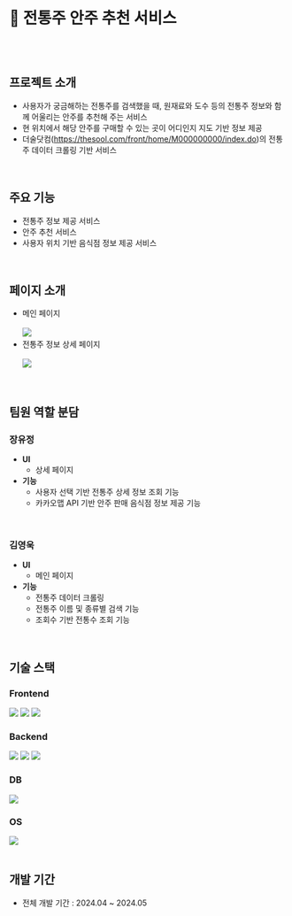 # 🍷 전통주 안주 추천 서비스

<br>
<br>

## 프로젝트 소개

- 사용자가 궁금해하는 전통주를 검색했을 때, 원재료와 도수 등의 전통주 정보와 함께 어울리는 안주를 추천해 주는 서비스
- 현 위치에서 해당 안주를 구매할 수 있는 곳이 어디인지 지도 기반 정보 제공
- 더술닷컴(https://thesool.com/front/home/M000000000/index.do)의 전통주 데이터 크롤링 기반 서비스

<br>

## 주요 기능

 - 전통주 정보 제공 서비스
 - 안주 추천 서비스
 - 사용자 위치 기반 음식점 정보 제공 서비스

<br>

## 페이지 소개

 - 메인 페이지
<br><br><span align="center"><img src="https://github.com/user-attachments/assets/a8db10fe-1601-4212-9ff6-2b0cd1f989d4"></span>
 - 전통주 정보 상세 페이지
<br><br><span align="center"><img src="https://github.com/user-attachments/assets/305c9ab5-1593-41d8-84e3-f956a25bb1ec"></span>

<br>

## 팀원 역할 분담

### 장유정

- **UI**
    - 상세 페이지
- **기능**
    - 사용자 선택 기반 전통주 상세 정보 조회 기능
    - 카카오맵 API 기반 안주 판매 음식점 정보 제공 기능

<br>

### 김영욱

- **UI**
    - 메인 페이지
- **기능**
    - 전통주 데이터 크롤링
    - 전통주 이름 및 종류별 검색 기능
    - 조회수 기반 전통수 조회 기능
<br>

## 기술 스택

<h3 align="left">Frontend</h3>
<div>
	<img src="https://img.shields.io/badge/javascript-F7DF1E.svg?style=for-the-badge&logo=javascript&logoColor=black">
	<img src="https://img.shields.io/badge/HTML-E34F26?style=for-the-badge&logo=HTML5&logoColor=white">
	<img src="https://img.shields.io/badge/CSS-1572B6?style=for-the-badge&logo=CSS3&logoColor=white">
</div>

<h3 align="left">Backend</h3>
<div>
	<img src="https://img.shields.io/badge/python-3670A0?style=for-the-badge&logo=python&logoColor=ffdd54">
	<img src="https://img.shields.io/badge/fastapi-009688?style=for-the-badge&logo=fastapi&logoColor=white">
	<img src="https://img.shields.io/badge/node.js-6DA55F?style=for-the-badge&logo=node.js&logoColor=white">
</div>

<h3 align="left">DB</h3>
<div>
	<img src="https://img.shields.io/badge/MongoDB-47A248?style=for-the-badge&logo=mongodb&logoColor=white">
</div>

<h3 align="left">OS</h3>
<div>
	<img src="https://img.shields.io/badge/Linux-FCC624?style=for-the-badge&logo=Linux&logoColor=white">
</div>


<br>

## 개발 기간

- 전체 개발 기간 : 2024.04 ~ 2024.05

<br>
